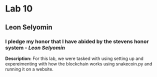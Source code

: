 # **Lab 10**
## Leon Selyomin
### I pledge my honor that I have abided by the stevens honor system - *Leon Selyomin*

**Description:** For this lab, we were tasked with using setting up and expereimenting with how the blockchain works using snakecoin.py and running it on a website.


